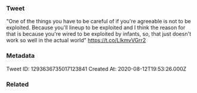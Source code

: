 ### Tweet
"One of the things you have to be careful of if you're agreeable is not to be exploited. Because you'll lineup to be exploited and I think the reason for that is because you're wired to be exploited by infants, so, that just doesn't work so well in the actual world" https://t.co/LlkmvVGrr2

### Metadata
Tweet ID: 1293636735017123841
Created At: 2020-08-12T19:53:26.000Z

### Related

